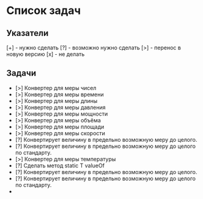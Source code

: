 # Список задач
## Указатели
[+] - нужно сделать
[?] - возможно нужно сделать
[>] - перенос в новую версию
[x] - не делать

## Задачи
* [>] Конвертер для меры чисел
* [>] Конвертер для меры времени
* [>] Конвертер для меры длины
* [>] Конвертер для меры давления
* [>] Конвертер для меры мощности
* [>] Конвертер для меры объёма
* [>] Конвертер для меры площади
* [>] Конвертер для меры скорости
* [?] Конвертирует величину в предельно возможную меру до целого.
* [?] Конвертирует величину в предельно возможную меру до целого по стандарту.
* [>] Конвертер для меры температуры
* [?] Сделать метод static T valueOf
* [?] Конвертирует величину в предельно возможную меру до целого.
* [?] Конвертирует величину в предельно возможную меру до целого по стандарту.
*